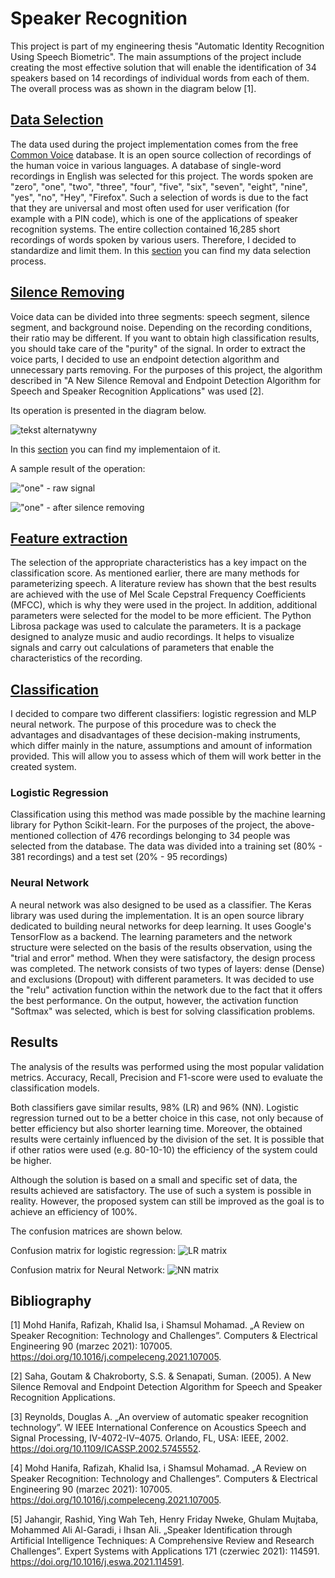 # Speaker Recognition

This project is part of my engineering thesis "Automatic Identity Recognition Using Speech Biometric". The main assumptions of the project include creating the most effective solution that will enable the identification of 34 speakers based on 14 recordings of individual words from each of them. The overall process was as shown in the diagram below [1]. 


## [Data Selection](https://github.com/Swedeling/Portfolio/blob/main/SpeakerRecognition/data_selection.ipynb)

The data used during the project implementation comes from the free [Common Voice](https://commonvoice.mozilla.org) database. It is an open source collection of recordings of the human voice in various languages. A database of single-word recordings in English was selected for this project. The words spoken are "zero", "one", "two", "three", "four", "five", "six", "seven", "eight", "nine", "yes", "no", "Hey", "Firefox". Such a selection of words is due to the fact that they are universal and most often used for user verification (for example with a PIN code), which is one of the applications of speaker recognition systems.
The entire collection contained 16,285 short recordings of words spoken by various users. Therefore, I decided to standardize and limit them. In this [section](https://github.com/Swedeling/Portfolio/blob/main/SpeakerRecognition/data_selection.ipynb) you can find my data selection process. 

## [Silence Removing](https://github.com/Swedeling/Portfolio/blob/main/SpeakerRecognition/feature_extraction.ipynb)
Voice data can be divided into three segments: speech segment, silence segment, and background noise. Depending on the recording conditions, their ratio may be different. If you want to obtain high classification results, you should take care of the "purity" of the signal. In order to extract the voice parts, I decided to use an endpoint detection algorithm and unnecessary parts removing. For the purposes of this project, the algorithm described in "A New Silence Removal and Endpoint Detection Algorithm for Speech and Speaker Recognition Applications" was used [2]. 

Its operation is presented in the diagram below.

![tekst alternatywny](../docks/schemat1.png)

In this [section](https://github.com/Swedeling/Portfolio/blob/main/SpeakerRecognition/feature_extraction.ipynb) you can find my implementaion of it. 

A sample result of the operation:

!["one" - raw signal ](../docks/silence1.PNG)

!["one" - after silence removing](../docks/silence2.PNG)


## [Feature extraction](https://github.com/Swedeling/Portfolio/blob/main/SpeakerRecognition/feature_extraction.ipynb)
The selection of the appropriate characteristics has a key impact on the classification score. As mentioned earlier, there are many methods for parameterizing speech. A literature review has shown that the best results are achieved with the use of Mel Scale Cepstral Frequency Coefficients (MFCC), which is why they were used in the project. In addition, additional parameters were selected for the model to be more efficient. The Python Librosa package was used to calculate the parameters. It is a package designed to analyze music and audio recordings. It helps to visualize signals and carry out calculations of parameters that enable the characteristics of the recording. 

## [Classification](https://github.com/Swedeling/Portfolio/blob/main/SpeakerRecognition/main.ipynb)
I decided to compare two different classifiers: logistic regression and MLP neural network. The purpose of this procedure was to check the advantages and disadvantages of these decision-making instruments, which differ mainly in the nature, assumptions and amount of information provided. This will allow you to assess which of them will work better in the created system.

### Logistic Regression
Classification using this method was made possible by the machine learning library for Python Scikit-learn. For the purposes of the project, the above-mentioned collection of 476 recordings belonging to 34 people was selected from the database. The data was divided into a training set (80% - 381 recordings) and a test set (20% - 95 recordings)

### Neural Network
A neural network was also designed to be used as a classifier. The Keras library was used during the implementation. It is an open source library dedicated to building neural networks for deep learning. It uses Google's TensorFlow as a backend. The learning parameters and the network structure were selected on the basis of the results observation, using the "trial and error" method. When they were satisfactory, the design process was completed. The network consists of two types of layers: dense (Dense) and exclusions (Dropout) with different parameters. It was decided to use the "relu" activation function within the network due to the fact that it offers the best performance. On the output, however, the activation function "Softmax" was selected, which is best for solving classification problems.

## Results
The analysis of the results was performed using the most popular validation metrics. Accuracy, Recall, Precision and F1-score were used to evaluate the classification models. 

Both classifiers gave similar results, 98% (LR) and 96% (NN). Logistic regression turned out to be a better choice in this case, not only because of better efficiency but also shorter learning time. Moreover, the obtained results were certainly influenced by the division of the set. It is possible that if other ratios were used (e.g. 80-10-10) the efficiency of the system could be higher.

Although the solution is based on a small and specific set of data, the results achieved are satisfactory. The use of such a system is possible in reality. However, the proposed system can still be improved as the goal is to achieve an efficiency of 100%.

The confusion matrices are shown below.

Confusion matrix for logistic regression:
![LR matrix](../docks/matrix_NN.PNG)


Confusion matrix for Neural Network:
![NN matrix](../docks/matrix_regression.PNG)


## Bibliography

[1] Mohd Hanifa, Rafizah, Khalid Isa, i Shamsul Mohamad. „A Review on Speaker Recognition: Technology and Challenges”. Computers & Electrical Engineering 90 (marzec 2021): 107005. https://doi.org/10.1016/j.compeleceng.2021.107005.

[2] Saha, Goutam & Chakroborty, S.S. & Senapati, Suman. (2005). A New Silence Removal and Endpoint Detection Algorithm for Speech and Speaker Recognition Applications.

[3] Reynolds, Douglas A. „An overview of automatic speaker recognition technology”. W IEEE International Conference on Acoustics Speech and Signal Processing, IV-4072-IV–4075. Orlando, FL, USA: IEEE, 2002. https://doi.org/10.1109/ICASSP.2002.5745552.

[4] Mohd Hanifa, Rafizah, Khalid Isa, i Shamsul Mohamad. „A Review on Speaker Recognition: Technology and Challenges”. Computers & Electrical Engineering 90 (marzec 2021): 107005. https://doi.org/10.1016/j.compeleceng.2021.107005.

[5] Jahangir, Rashid, Ying Wah Teh, Henry Friday Nweke, Ghulam Mujtaba, Mohammed Ali Al-Garadi, i Ihsan Ali. „Speaker Identification through Artificial Intelligence Techniques: A Comprehensive Review and Research Challenges”. Expert Systems with Applications 171 (czerwiec 2021): 114591. https://doi.org/10.1016/j.eswa.2021.114591.
